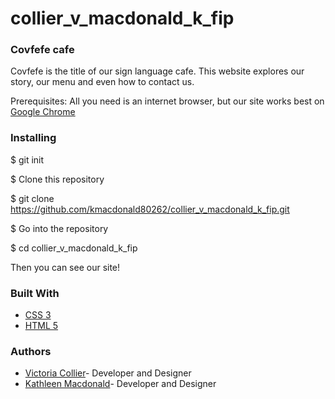 # collier_v_macdonald_k_fip

### Covfefe cafe

Covfefe is the title of our sign language cafe. This website explores our story, our menu and even how to contact us.

Prerequisites: All you need is an internet browser, but our site works best on [Google Chrome](https://www.google.com/chrome/)

### Installing

$ git init

$ Clone this repository

$ git clone https://github.com/kmacdonald80262/collier_v_macdonald_k_fip.git

$ Go into the repository

$ cd collier_v_macdonald_k_fip

Then you can see our site!

### Built With

- [CSS 3](https://cssreference.io/flexbox/)
- [HTML 5](https://dev.w3.org/html5/html-author/)

### Authors

- [Victoria Collier](https://github.com/vcollier)- Developer and Designer
- [Kathleen Macdonald](https://github.com/kmacdonald80262)- Developer and Designer